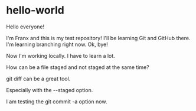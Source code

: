 # hello-world
Hello everyone!

I'm Franx and this is my test repository! I'll be learning Git and GitHub there.
I'm learning branching right now. Ok, bye!

Now I'm working locally. I have to learn a lot.

How can be a file staged and not staged at the same time?

git diff can be a great tool.

Especially with the --staged option.

I am testing the git commit -a option now.
